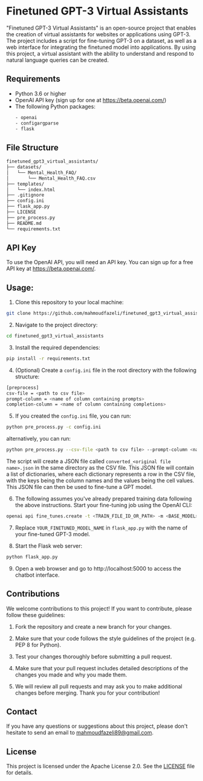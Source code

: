# Finetuned GPT-3 Virtual Assistants

"Finetuned GPT-3 Virtual Assistants" is an open-source project that enables the creation of virtual assistants for websites or applications using GPT-3. The project includes a script for fine-tuning GPT-3 on a dataset, as well as a web interface for integrating the finetuned model into applications. By using this project, a virtual assistant with the ability to understand and respond to natural language queries can be created.

## Requirements

* Python 3.6 or higher
* OpenAI API key (sign up for one at https://beta.openai.com/)
* The following Python packages:
    ```bash
    - openai
    - configargparse
    - flask
    ```

## File Structure

```bash
finetuned_gpt3_virtual_assistants/
├── datasets/
│   └── Mental_Health_FAQ/
│       └── Mental_Health_FAQ.csv
├── templates/
│   └── index.html
├── .gitignore
├── config.ini
├── flask_app.py
├── LICENSE
├── pre_process.py
├── README.md
└── requirements.txt
```

## API Key

To use the OpenAI API, you will need an API key. You can sign up for a free API key at https://beta.openai.com/.

## Usage:

1. Clone this repository to your local machine:

```bash
git clone https://github.com/mahmoudfazeli/finetuned_gpt3_virtual_assistants.git
```

2. Navigate to the project directory:

```bash
cd finetuned_gpt3_virtual_assistants
```

3. Install the required dependencies:

```bash
pip install -r requirements.txt
```

4. (Optional) Create a `config.ini` file in the root directory with the following structure:

```bash
[preprocess]
csv-file = <path to csv file>
prompt-column = <name of column containing prompts>
completion-column = <name of column containing completions>
```

5. If you created the `config.ini` file, you can run:

```bash
python pre_process.py -c config.ini
```

alternatively, you can run:

```bash
python pre_process.py --csv-file <path to csv file> --prompt-column <name of column containing prompts> --completion-column <name of column containing completions
```

The script will create a JSON file called `converted_<original file name>.json` in the same directory as the CSV file. This JSON file will contain a list of dictionaries, where each dictionary represents a row in the CSV file, with the keys being the column names and the values being the cell values. This JSON file can then be used to fine-tune a GPT model.

6. The following assumes you've already prepared training data following the above instructions.
Start your fine-tuning job using the OpenAI CLI:

```bash
openai api fine_tunes.create -t <TRAIN_FILE_ID_OR_PATH> -m <BASE_MODEL>
```

7. Replace `YOUR_FINETUNED_MODEL_NAME` in `flask_app.py` with the name of your fine-tuned GPT-3 model.

8. Start the Flask web server:

```bash
python flask_app.py
```

9. Open a web browser and go to http://localhost:5000 to access the chatbot interface.

## Contributions

We welcome contributions to this project! If you want to contribute, please follow these guidelines:

1. Fork the repository and create a new branch for your changes.

2. Make sure that your code follows the style guidelines of the project (e.g. PEP 8 for Python).

3. Test your changes thoroughly before submitting a pull request.

4. Make sure that your pull request includes detailed descriptions of the changes you made and why you made them.

5. We will review all pull requests and may ask you to make additional changes before merging. Thank you for your contribution!

## Contact

If you have any questions or suggestions about this project, please don't hesitate to send an email to mahmoudfazeli89@gmail.com.

## License

This project is licensed under the Apache License 2.0. See the [LICENSE](https://github.com/mahmoudfazeli/finetuned_gpt3_virtual_assistants/blob/main/LICENSE) file for details.
